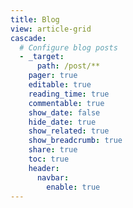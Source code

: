 ```yaml
---
title: Blog
view: article-grid
cascade:
  # Configure blog posts
  - _target:
      path: /post/**
    pager: true
    editable: true
    reading_time: true
    commentable: true
    show_date: false
    hide_date: true
    show_related: true
    show_breadcrumb: true
    share: true
    toc: true
    header:
      navbar:
        enable: true
---
```

